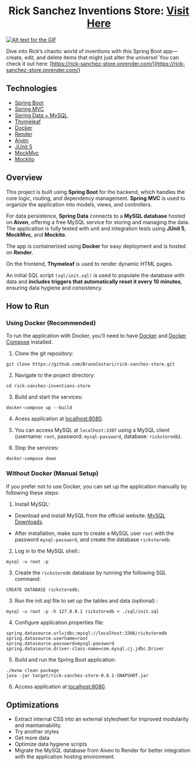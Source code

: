 <h1 align="center">
  Rick Sanchez Inventions Store: <a target="_blank" href="https://rick-sanchez-store.onrender.com/" >Visit Here</a>
</h1>


[![Alt text for the GIF](https://github.com/user-attachments/assets/c5989aea-3566-42fc-9461-6f7675e4986e)](https://rick-sanchez-store.onrender.com/)
    
Dive into Rick’s chaotic world of inventions with this Spring Boot app—create, edit, and delete items that might just alter the universe!
You can check it out here: [https://rick-sanchez-store.onrender.com/](https://rick-sanchez-store.onrender.com/)
## Technologies

- [Spring Boot](https://spring.io/projects/spring-boot)
- [Spring MVC](https://docs.spring.io/spring-framework/reference/web/webmvc.html)
- [Spring Data + MySQL](https://spring.io/guides/gs/accessing-data-mysql)
- [Thymeleaf](https://www.thymeleaf.org/doc/tutorials/3.0/thymeleafspring.html)
- [Docker](https://spring.io/guides/gs/spring-boot-docker)
- [Render](https://render.com/)
- [Aiven](https://aiven.io/)
- [JUnit 5](https://junit.org/junit5/)
- [MockMvc](https://spring.io/guides/gs/testing-web)
- [Mockito](https://site.mockito.org/)


## Overview
This project is built using **Spring Boot** for the backend, which handles the core logic, routing, and dependency management. **Spring MVC** is used to organize the application into models, views, and controllers.

For data persistence, **Spring Data** connects to a **MySQL database** hosted on **Aiven**, offering a free MySQL service for storing and managing the data. The application is fully tested with unit and integration tests using **JUnit 5**, **MockMvc**, and **Mockito**.

The app is containerized using **Docker** for easy deployment and is hosted on **Render**.

On the frontend, **Thymeleaf** is used to render dynamic HTML pages.

An initial SQL script `(sql/init.sql)` is used to populate the database with data and **includes triggers that automatically reset it every 10 minutes**, ensuring data hygiene and consistency.


## How to Run


###  Using Docker (Recommended)

To run the application with Docker, you'll need to have [Docker](https://docs.docker.com/engine/) and [Docker Compose](https://docs.docker.com/compose/) installed. 

1. Clone the git repository:
```
git clone https://github.com/BrunoCestari/rick-sanchez-store.git 
```
2. Navigate to the project directory:
```
cd rick-sanchez-inventions-store
```
3. Build and start the services:

```
docker-compose up --build
```
4. Acess application at [localhost:8080](http://localhost:8080).


5. You can access MySQL at `localhost:3307` using a MySQL client (username: `root`, password: `mysql-password`, database: `rickstoredb`).


6. Stop the services:
```
docker-compose down
```


### Without Docker (Manual Setup)

If you prefer not to use Docker, you can set up the application manually by following these steps:

1. Install MySQL:
- Download and install MySQL from the official website: [MySQL Downloads](https://dev.mysql.com/downloads/https://dev.mysql.com/downloads/).


- After installation, make sure to create a MySQL user `root` with the password `mysql-password`, and create the database `rickstoredb`.

2.  Log in to the MySQL shell::

  ``` 
  mysql -u root -p
  ```
3. Create the `rickstoredb` database by running the following SQL command:
  ```
  CREATE DATABASE rickstoredb;
  ```

3.  Run  the init.sql file  to set up the tables and data (optional) :
```
mysql -u root -p -h 127.0.0.1 rickstoredb < ./sql/init.sql

```
4. Configure application.properties file:
```properties
spring.datasource.url=jdbc:mysql://localhost:3306/rickstoredb
spring.datasource.username=root
spring.datasource.password=mysql-password
spring.datasource.driver-class-name=com.mysql.cj.jdbc.Driver
```

5. Build and run the Spring Boot application:
```
./mvnw clean package
java -jar target/rick-sanchez-store-0.0.1-SNAPSHOT.jar
```

6. Access application at [localhost:8080](http://localhost:8080).



## Optimizations
- Extract internal CSS into an external stylesheet for improved modularity and maintainability. 
- Try another styles
- Get more data
- Optimize data hygiene scripts
- Migrate the MySQL database from Aiven to Render for better integration with the application hosting environment.